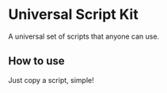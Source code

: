 # Universal Script Kit

A universal set of scripts that anyone can use.

## How to use

Just copy a script, simple!

